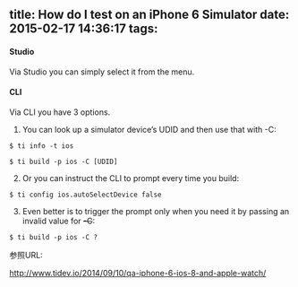 title: How do I test on an iPhone 6 Simulator
date: 2015-02-17 14:36:17
tags:
---

#### Studio

Via Studio you can simply select it from the menu.

#### CLI

Via CLI you have 3 options.

1) You can look up a simulator device’s UDID and then use that with -C:

~~~
$ ti info -t ios

$ ti build -p ios -C [UDID]
~~~

2) Or you can instruct the CLI to prompt every time you build:

~~~
$ ti config ios.autoSelectDevice false
~~~

3) Even better is to trigger the prompt only when you need it by passing an invalid value for ~~-C~~:

~~~
$ ti build -p ios -C ?
~~~

参照URL:

http://www.tidev.io/2014/09/10/qa-iphone-6-ios-8-and-apple-watch/

